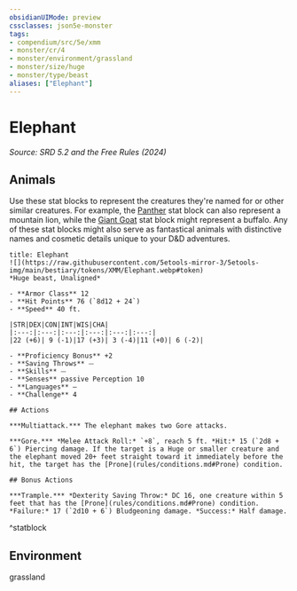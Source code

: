 ```yaml
---
obsidianUIMode: preview
cssclasses: json5e-monster
tags:
- compendium/src/5e/xmm
- monster/cr/4
- monster/environment/grassland
- monster/size/huge
- monster/type/beast
aliases: ["Elephant"]
---
```

# Elephant
*Source: SRD 5.2 and the Free Rules (2024)*  

## Animals

Use these stat blocks to represent the creatures they're named for or other similar creatures. For example, the [Panther](compendium/bestiary/beast/panther-xmm.md) stat block can also represent a mountain lion, while the [Giant Goat](compendium/bestiary/beast/giant-goat-xmm.md) stat block might represent a buffalo. Any of these stat blocks might also serve as fantastical animals with distinctive names and cosmetic details unique to your D&D adventures.

```ad-statblock
title: Elephant
![](https://raw.githubusercontent.com/5etools-mirror-3/5etools-img/main/bestiary/tokens/XMM/Elephant.webp#token)
*Huge beast, Unaligned*

- **Armor Class** 12
- **Hit Points** 76 (`8d12 + 24`)
- **Speed** 40 ft.

|STR|DEX|CON|INT|WIS|CHA|
|:---:|:---:|:---:|:---:|:---:|:---:|
|22 (+6)| 9 (-1)|17 (+3)| 3 (-4)|11 (+0)| 6 (-2)|

- **Proficiency Bonus** +2
- **Saving Throws** ⏤
- **Skills** ⏤
- **Senses** passive Perception 10
- **Languages** —
- **Challenge** 4

## Actions

***Multiattack.*** The elephant makes two Gore attacks.

***Gore.*** *Melee Attack Roll:* `+8`, reach 5 ft. *Hit:* 15 (`2d8 + 6`) Piercing damage. If the target is a Huge or smaller creature and the elephant moved 20+ feet straight toward it immediately before the hit, the target has the [Prone](rules/conditions.md#Prone) condition.

## Bonus Actions

***Trample.*** *Dexterity Saving Throw:* DC 16, one creature within 5 feet that has the [Prone](rules/conditions.md#Prone) condition. *Failure:* 17 (`2d10 + 6`) Bludgeoning damage. *Success:* Half damage.
```
^statblock

## Environment

grassland